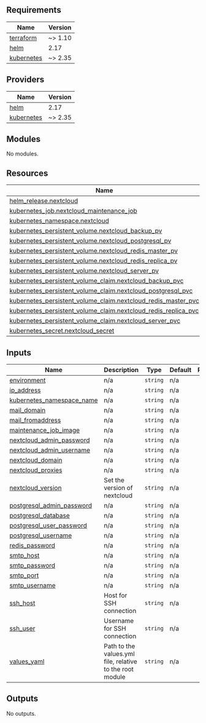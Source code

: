 <!-- BEGIN_TF_DOCS -->
## Requirements

| Name | Version |
|------|---------|
| <a name="requirement_terraform"></a> [terraform](#requirement\_terraform) | ~> 1.10 |
| <a name="requirement_helm"></a> [helm](#requirement\_helm) | 2.17 |
| <a name="requirement_kubernetes"></a> [kubernetes](#requirement\_kubernetes) | ~> 2.35 |

## Providers

| Name | Version |
|------|---------|
| <a name="provider_helm"></a> [helm](#provider\_helm) | 2.17 |
| <a name="provider_kubernetes"></a> [kubernetes](#provider\_kubernetes) | ~> 2.35 |

## Modules

No modules.

## Resources

| Name | Type |
|------|------|
| [helm_release.nextcloud](https://registry.terraform.io/providers/hashicorp/helm/2.17/docs/resources/release) | resource |
| [kubernetes_job.nextcloud_maintenance_job](https://registry.terraform.io/providers/hashicorp/kubernetes/latest/docs/resources/job) | resource |
| [kubernetes_namespace.nextcloud](https://registry.terraform.io/providers/hashicorp/kubernetes/latest/docs/resources/namespace) | resource |
| [kubernetes_persistent_volume.nextcloud_backup_pv](https://registry.terraform.io/providers/hashicorp/kubernetes/latest/docs/resources/persistent_volume) | resource |
| [kubernetes_persistent_volume.nextcloud_postgresql_pv](https://registry.terraform.io/providers/hashicorp/kubernetes/latest/docs/resources/persistent_volume) | resource |
| [kubernetes_persistent_volume.nextcloud_redis_master_pv](https://registry.terraform.io/providers/hashicorp/kubernetes/latest/docs/resources/persistent_volume) | resource |
| [kubernetes_persistent_volume.nextcloud_redis_replica_pv](https://registry.terraform.io/providers/hashicorp/kubernetes/latest/docs/resources/persistent_volume) | resource |
| [kubernetes_persistent_volume.nextcloud_server_pv](https://registry.terraform.io/providers/hashicorp/kubernetes/latest/docs/resources/persistent_volume) | resource |
| [kubernetes_persistent_volume_claim.nextcloud_backup_pvc](https://registry.terraform.io/providers/hashicorp/kubernetes/latest/docs/resources/persistent_volume_claim) | resource |
| [kubernetes_persistent_volume_claim.nextcloud_postgresql_pvc](https://registry.terraform.io/providers/hashicorp/kubernetes/latest/docs/resources/persistent_volume_claim) | resource |
| [kubernetes_persistent_volume_claim.nextcloud_redis_master_pvc](https://registry.terraform.io/providers/hashicorp/kubernetes/latest/docs/resources/persistent_volume_claim) | resource |
| [kubernetes_persistent_volume_claim.nextcloud_redis_replica_pvc](https://registry.terraform.io/providers/hashicorp/kubernetes/latest/docs/resources/persistent_volume_claim) | resource |
| [kubernetes_persistent_volume_claim.nextcloud_server_pvc](https://registry.terraform.io/providers/hashicorp/kubernetes/latest/docs/resources/persistent_volume_claim) | resource |
| [kubernetes_secret.nextcloud_secret](https://registry.terraform.io/providers/hashicorp/kubernetes/latest/docs/resources/secret) | resource |

## Inputs

| Name | Description | Type | Default | Required |
|------|-------------|------|---------|:--------:|
| <a name="input_environment"></a> [environment](#input\_environment) | n/a | `string` | n/a | yes |
| <a name="input_ip_address"></a> [ip\_address](#input\_ip\_address) | n/a | `string` | n/a | yes |
| <a name="input_kubernetes_namespace_name"></a> [kubernetes\_namespace\_name](#input\_kubernetes\_namespace\_name) | n/a | `string` | n/a | yes |
| <a name="input_mail_domain"></a> [mail\_domain](#input\_mail\_domain) | n/a | `string` | n/a | yes |
| <a name="input_mail_fromaddress"></a> [mail\_fromaddress](#input\_mail\_fromaddress) | n/a | `string` | n/a | yes |
| <a name="input_maintenance_job_image"></a> [maintenance\_job\_image](#input\_maintenance\_job\_image) | n/a | `string` | n/a | yes |
| <a name="input_nextcloud_admin_password"></a> [nextcloud\_admin\_password](#input\_nextcloud\_admin\_password) | n/a | `string` | n/a | yes |
| <a name="input_nextcloud_admin_username"></a> [nextcloud\_admin\_username](#input\_nextcloud\_admin\_username) | n/a | `string` | n/a | yes |
| <a name="input_nextcloud_domain"></a> [nextcloud\_domain](#input\_nextcloud\_domain) | n/a | `string` | n/a | yes |
| <a name="input_nextcloud_proxies"></a> [nextcloud\_proxies](#input\_nextcloud\_proxies) | n/a | `string` | n/a | yes |
| <a name="input_nextcloud_version"></a> [nextcloud\_version](#input\_nextcloud\_version) | Set the version of nextcloud | `string` | n/a | yes |
| <a name="input_postgresql_admin_password"></a> [postgresql\_admin\_password](#input\_postgresql\_admin\_password) | n/a | `string` | n/a | yes |
| <a name="input_postgresql_database"></a> [postgresql\_database](#input\_postgresql\_database) | n/a | `string` | n/a | yes |
| <a name="input_postgresql_user_password"></a> [postgresql\_user\_password](#input\_postgresql\_user\_password) | n/a | `string` | n/a | yes |
| <a name="input_postgresql_username"></a> [postgresql\_username](#input\_postgresql\_username) | n/a | `string` | n/a | yes |
| <a name="input_redis_password"></a> [redis\_password](#input\_redis\_password) | n/a | `string` | n/a | yes |
| <a name="input_smtp_host"></a> [smtp\_host](#input\_smtp\_host) | n/a | `string` | n/a | yes |
| <a name="input_smtp_password"></a> [smtp\_password](#input\_smtp\_password) | n/a | `string` | n/a | yes |
| <a name="input_smtp_port"></a> [smtp\_port](#input\_smtp\_port) | n/a | `string` | n/a | yes |
| <a name="input_smtp_username"></a> [smtp\_username](#input\_smtp\_username) | n/a | `string` | n/a | yes |
| <a name="input_ssh_host"></a> [ssh\_host](#input\_ssh\_host) | Host for SSH connection | `string` | n/a | yes |
| <a name="input_ssh_user"></a> [ssh\_user](#input\_ssh\_user) | Username for SSH connection | `string` | n/a | yes |
| <a name="input_values_yaml"></a> [values\_yaml](#input\_values\_yaml) | Path to the values.yml file, relative to the root module | `string` | n/a | yes |

## Outputs

No outputs.
<!-- END_TF_DOCS -->